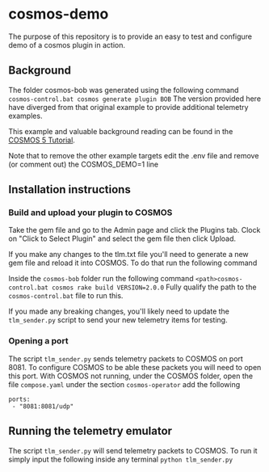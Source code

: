 # cosmos-demo

The purpose of this repository is to provide an easy to test and configure demo of a cosmos plugin in action.

## Background

The folder cosmos-bob was generated using the following command
`cosmos-control.bat cosmos generate plugin BOB`
The version provided here have diverged from that original example to provide additional telemetry examples.

This example and valuable background reading can be found in the [COSMOS 5 Tutorial](https://cosmosc2.com/docs/v5/gettingstarted).

Note that to remove the other example targets edit the .env file and remove (or comment out) the COSMOS_DEMO=1 line

## Installation instructions

### Build and upload your plugin to COSMOS

Take the gem file and go to the Admin page and click the Plugins tab. Clock on "Click to Select Plugin" and select the gem file then click Upload.

If you make any changes to the tlm.txt file you'll need to generate a new gem file and reload it into COSMOS. To do that run the following command

Inside the `cosmos-bob` folder run the following command
`<path>cosmos-control.bat cosmos rake build VERSION=2.0.0`
Fully qualify the path to the `cosmos-control.bat` file to run this. 

If you made any breaking changes, you'll likely need to update 
the `tlm_sender.py` script to send your new telemetry items for testing.

### Opening a port
The script `tlm_sender.py` sends telemetry packets to COSMOS on port 8081. To configure COSMOS to be able these packets you will need to open this port. With COSMOS not running, under the COSMOS folder, open the file `compose.yaml` under the section `cosmos-operator` add the following
```
ports:
 - "8081:8081/udp"
```

## Running the telemetry emulator
The script `tlm_sender.py` will send telemetry packets to COSMOS. To run it simply input the following inside any terminal
`python tlm_sender.py`
